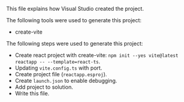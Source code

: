 This file explains how Visual Studio created the project.

The following tools were used to generate this project:
- create-vite

The following steps were used to generate this project:
- Create react project with create-vite: `npm init --yes vite@latest reactapp -- --template=react-ts`.
- Updating `vite.config.ts` with port.
- Create project file (`reactapp.esproj`).
- Create `launch.json` to enable debugging.
- Add project to solution.
- Write this file.
